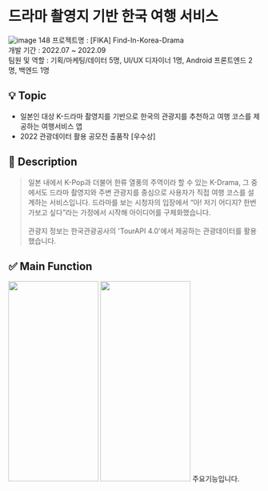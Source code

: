# 드라마 촬영지 기반 한국 여행 서비스 

![image 148](https://user-images.githubusercontent.com/98886487/221552738-58ba3d1c-538c-4931-86b2-23329b7f7306.png)
프로젝트명 : [FIKA] Find-In-Korea-Drama   
개발 기간 : 2022.07 ~ 2022.09   
팀원 및 역할 : 기획/마케팅/데이터 5명, UI/UX 디자이너 1명, Android 프론트엔드 2명, 백엔드 1명   


## 💡 Topic
* 일본인 대상 K-드라마 촬영지를 기반으로 한국의 관광지를 추천하고 여행 코스를 제공하는 여행서비스 앱
* 2022 관광데이터 활용 공모전 출품작 [우수상] 

## 📝 Description
> 일본 내에서 K-Pop과 더불어 한류 열풍의 주역이라 할 수 있는 K-Drama, 그 중에서도 드라마 촬영지와 주변 관광지를 중심으로 사용자가 직접 여행 코스를 설계하는 서비스입니다. 
드라마를 보는 시청자의 입장에서 “아! 저기 어디지? 한번 가보고 싶다”라는 가정에서 시작해 아이디어를 구체화했습니다.<br><br>
관광지 정보는 한국관광공사의 'TourAPI 4.0'에서 제공하는 관광데이터를 활용했습니다.

## ✅ Main Function
<p>
<div align=pull-left>
<img src="https://user-images.githubusercontent.com/98886487/221556632-a32c2490-6722-415a-9f1e-b05e4816a48e.png" width="180" height="400" /> 
<img src="https://user-images.githubusercontent.com/98886487/221557928-223ce860-aec3-48da-92b4-ad3035c62a5f.png" width="180" height="400"/>
<top>주요기능입니다.</top>
</div>
</p>
